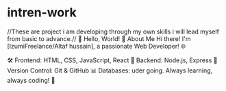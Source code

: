 # intren-work
//These are project i am developing through my own skills i will lead myself from basic to advance.//
👋 Hello, World!
🌟 About Me
Hi there! I'm [IzumiFreelance/Altaf hussain], a passionate Web Developer! 🌐

🛠️ Frontend: HTML, CSS, JavaScript, React
🔧 Backend: Node.js, Express
🐙 Version Control: Git & GitHub
📊 Databases:  uder going.
Always learning, always coding! 🚀
